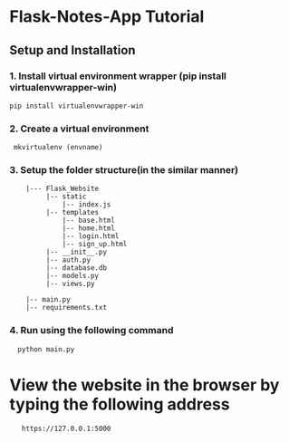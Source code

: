 # Flask-Notes-App Tutorial
## Setup and Installation

### 1. Install virtual environment wrapper (pip install virtualenvwrapper-win)
    pip install virtualenvwrapper-win
    
### 2. Create a virtual environment
     mkvirtualenv (envname)
     
### 3. Setup the folder structure(in the similar manner)
        |--- Flask_Website
             |-- static
                 |-- index.js
             |-- templates
                 |-- base.html
                 |-- home.html
                 |-- login.html
                 |-- sign_up.html
             |-- __init__.py
             |-- auth.py
             |-- database.db
             |-- models.py
             |-- views.py
           
        |-- main.py
        |-- requirements.txt
             
### 4. Run using the following command
      python main.py
    
# View the website in the browser by typing the following address
       https://127.0.0.1:5000
    
